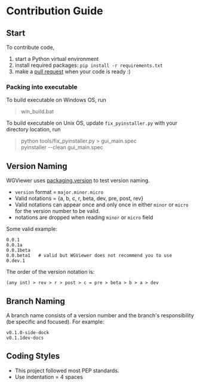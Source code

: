 # Contribution Guide

## Start

To contribute code,

1. start a Python virtual environment
2. install required packages: `pip install -r requirements.txt`
3. make a [pull request](../../pulls) when your code is ready :)

### Packing into executable

To build executable on Windows OS, run

> win_build.bat

To build executable on Unix OS, update `fix_pyinstaller.py` with your directory location, run

> python tools/fix_pyinstaller.py > gui_main.spec  
> pyinstaller --clean gui_main.spec


## Version Naming

WGViewer uses [packaging.version](https://packaging.pypa.io/en/latest/version.html) to test version naming.

- `version` format = `major.minor.micro`
- Valid notations = {a, b, c, r, beta, dev, pre, post, rev}
- Valid notations can appear once and only once in either `minor` or `micro` for the version number to be valid.
- notations are dropped when reading `minor` or `micro` field
  
Some valid example:
``` 
0.0.1
0.0.1a
0.0.1beta
0.0.beta1   # valid but WGViewer does not recommend you to use
0.dev.1
```

The order of the version notation is:

```
(any int) > rev > r > post > c = pre > beta > b > a > dev
```


## Branch Naming

A branch name consists of a version number and the branch's responsibility (be specific and focused). For example:

```
v0.1.0-side-dock
v0.1.1dev-docs
```

## Coding Styles

- This project followed most PEP standards.
- Use indentation = 4 spaces
